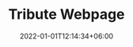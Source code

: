 ---
title: "Tribute Webpage"
date: 2022-01-01T12:14:34+06:00
image: "images/portfolio/jonyivy.jpg"
categories: ["web design"]
description: "Tribute Webpage for Jony Ivy, CDO, Apple Inc."
draft: false
project_info:
- name: "Tribute Webpage"
  icon: "fas fa-user"
  content: "Boopalan S"
- name: "Link"
  icon: "fas fa-link"
  content: "https://codepen.io/boopalan002/pen/jaVmPX"
---